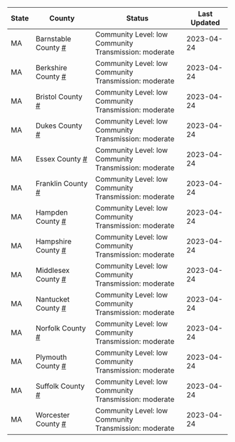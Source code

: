 State | County | Status | Last Updated
--- | --- | --- | --- 
MA | Barnstable County <a href="#barnstable_county">#</a> | <a name="barnstable_county"></a>Community Level: low<br/>Community Transmission: moderate | 2023-04-24
MA | Berkshire County <a href="#berkshire_county">#</a> | <a name="berkshire_county"></a>Community Level: low<br/>Community Transmission: moderate | 2023-04-24
MA | Bristol County <a href="#bristol_county">#</a> | <a name="bristol_county"></a>Community Level: low<br/>Community Transmission: moderate | 2023-04-24
MA | Dukes County <a href="#dukes_county">#</a> | <a name="dukes_county"></a>Community Level: low<br/>Community Transmission: moderate | 2023-04-24
MA | Essex County <a href="#essex_county">#</a> | <a name="essex_county"></a>Community Level: low<br/>Community Transmission: moderate | 2023-04-24
MA | Franklin County <a href="#franklin_county">#</a> | <a name="franklin_county"></a>Community Level: low<br/>Community Transmission: moderate | 2023-04-24
MA | Hampden County <a href="#hampden_county">#</a> | <a name="hampden_county"></a>Community Level: low<br/>Community Transmission: moderate | 2023-04-24
MA | Hampshire County <a href="#hampshire_county">#</a> | <a name="hampshire_county"></a>Community Level: low<br/>Community Transmission: moderate | 2023-04-24
MA | Middlesex County <a href="#middlesex_county">#</a> | <a name="middlesex_county"></a>Community Level: low<br/>Community Transmission: moderate | 2023-04-24
MA | Nantucket County <a href="#nantucket_county">#</a> | <a name="nantucket_county"></a>Community Level: low<br/>Community Transmission: moderate | 2023-04-24
MA | Norfolk County <a href="#norfolk_county">#</a> | <a name="norfolk_county"></a>Community Level: low<br/>Community Transmission: moderate | 2023-04-24
MA | Plymouth County <a href="#plymouth_county">#</a> | <a name="plymouth_county"></a>Community Level: low<br/>Community Transmission: moderate | 2023-04-24
MA | Suffolk County <a href="#suffolk_county">#</a> | <a name="suffolk_county"></a>Community Level: low<br/>Community Transmission: moderate | 2023-04-24
MA | Worcester County <a href="#worcester_county">#</a> | <a name="worcester_county"></a>Community Level: low<br/>Community Transmission: moderate | 2023-04-24
